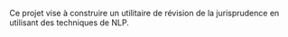 Ce projet vise à construire un utilitaire de révision de la jurisprudence en utilisant des techniques de NLP.
